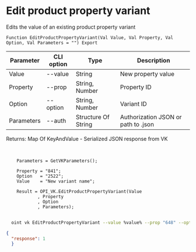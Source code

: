 ﻿---
sidebar_position: 6
---

# Edit product property variant
 Edits the value of an existing product property variant



`Function EditProductPropertyVariant(Val Value, Val Property, Val Option, Val Parameters = "") Export`

  | Parameter | CLI option | Type | Description |
  |-|-|-|-|
  | Value | --value | String | New property value |
  | Property | --prop | String, Number | Property ID |
  | Option | --option | String, Number | Variant ID |
  | Parameters | --auth | Structure Of String | Authorization JSON or path to .json |

  
  Returns:  Map Of KeyAndValue - Serialized JSON response from VK

<br/>




```bsl title="Code example"
    Parameters = GetVKParameters();

    Property = "841";
    Option   = "2522";
    Value    = "New variant name";

    Result = OPI_VK.EditProductPropertyVariant(Value
            , Property
            , Option
            , Parameters);
```



```sh title="CLI command example"
    
  oint vk EditProductPropertyVariant --value %value% --prop "648" --option "2054" --auth "GetVKParameters()"

```

```json title="Result"
{
  "response": 1
  }
```
